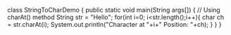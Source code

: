 class StringToCharDemo { public static void main(String args[])
{ // Using charAt() method String str = "Hello"; for(int i=0; i<str.length();i++){ char ch = str.charAt(i);
System.out.println("Character at "+i+" Position: "+ch); } } }
